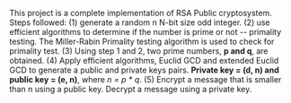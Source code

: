 This project is a complete implementation of RSA Public cryptosystem. Steps followed:
(1)  generate a random n N-bit size odd integer.
(2) use efficient algorithms to determine if the number is prime or not -- primality testing. 
The Miller-Rabin Primality testing algorithm is used to check for primality test.
(3) Using step 1 and 2, two prime numbers, **p and q**, are obtained.
(4) Apply efficient algorithms, Euclid GCD and extended Euclid GCD to generate a public and private keys pairs. **Private key = (d, n) and public key = (e, n)**, where _n = p * q_. 
(5) Encrypt a message that is smaller than n using a public key. Decrypt a message using  a private key. 
